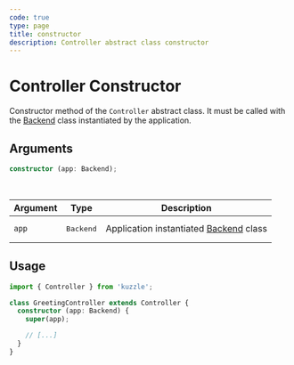 ```yaml
---
code: true
type: page
title: constructor
description: Controller abstract class constructor
---
```


# Controller Constructor

Constructor method of the `Controller` abstract class. It must be called with the [Backend](/core/2/framework/some-link) class instantiated by the application.

## Arguments

```ts
constructor (app: Backend);
```

<br/>

| Argument  | Type   | Description            |
| -------------- | --------- | ------------- |
| `app` | <pre>Backend</pre> | Application instantiated [Backend](/core/2/framework/some-link) class |

## Usage

```ts
import { Controller } from 'kuzzle';

class GreetingController extends Controller {
  constructor (app: Backend) {
    super(app);

    // [...]
  }
}
```

